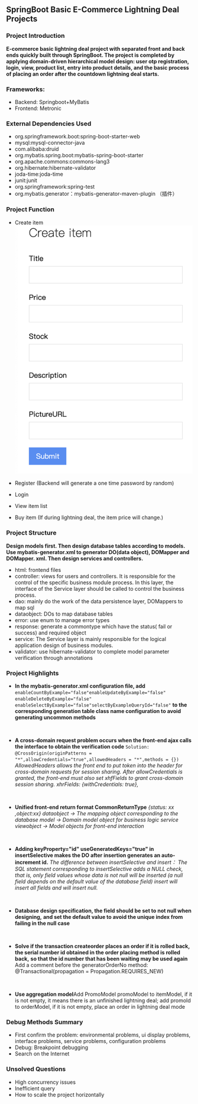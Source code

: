 ## SpringBoot Basic E-Commerce Lightning Deal Projects
### Project Introduction 

**E-commerce basic lightning deal project with separated front and back ends quickly built through SpringBoot. 
The project is completed by applying domain-driven hierarchical model design: user otp registration, login, view, product list, entry into product details, and the basic process of placing an order after the countdown lightning deal starts.**

### Frameworks: 
* Backend: Springboot+MyBatis  
* Frontend: Metronic 

### External Dependencies Used

* org.springframework.boot:spring-boot-starter-web
* mysql:mysql-connector-java
* com.alibaba:druid
* org.mybatis.spring.boot:mybatis-spring-boot-starter
* org.apache.commons:commons-lang3
* org.hibernate:hibernate-validator
* joda-time:joda-time
* junit:junit
* org.springframework:spring-test
* org.mybatis.generator：mybatis-generator-maven-plugin （插件）


### Project Function

* Create item
![image](https://github.com/JiaxinSong/Springboot_Lightning_Deal_Project/blob/main/img/createitem.png?imageMogr2/auto-orient/strip%7CimageView2/2/w/1240)
* Register (Backend will generate a one time password by random)

* Login

* View item list

* Buy item (If during lightning deal, the item price will change.)


### Project Structure
 **Design models first. Then design database tables according to models. Use mybatis-generator.xml to generator DO(data object), DOMapper and DOMapper. xml. Then design services and controllers.**

* html: frontend files 
* controller: views for  users and controllers. It is responsible for the control of the specific business module process. In this layer, the interface of the Service layer should be called to control the business process. 
* dao: mainly do the work of the data persistence layer, DOMappers to map sql 
* dataobject: DOs to map database tables
* error: use enum to manage error types
* response: generate a commontype which have the status( fail or success) and  required object
* service: The Service layer is mainly responsible for the logical application design of business modules.
* validator: use hibernate-validator to complete model parameter verification through annotations


### Project Highlights
* **In the mybatis-generator.xml configuration file, add**
`enableCountByExample="false"enableUpdateByExample="false" enableDeleteByExample="false" enableSelectByExample="false"selectByExampleQueryId="false"`
**to the corresponding generation table class name configuration to avoid generating uncommon methods**

&nbsp;
 * **A cross-domain request problem occurs when the front-end ajax calls the interface to obtain the verification code**
`Solution: @CrossOrigin(originPatterns = "*",allowCredentials="true",allowedHeaders = "*",methods = {})`
*AllowedHeaders allows the front end to put token into the header for cross-domain requests for session sharing.
After allowCredentials is granted, the front-end must also set xhfFields to grant cross-domain session sharing.
xhrFields: {withCredentials: true},*

&nbsp;
* **Unified front-end return format CommonReturnType**
*{status: xx ,object:xx}*
*dataobject -> The mapping object corresponding to the database
model -> Domain model object for business logic service
viewobject -> Model objects for front-end interaction*

&nbsp;
* **Adding keyProperty="id" useGeneratedKeys="true" in insertSelective makes the DO after insertion generates an auto-increment id.**
*The difference between insertSelective and insert：
The SQL statement corresponding to insertSelective adds a NULL check, that is, only field values ​​whose data is not null will be inserted (a null field depends on the default value of the database field) insert will insert all fields and will insert null.*

&nbsp;

* **Database design specification, the field should be set to not null when designing,**
**and set the default value to avoid the unique index from failing in the null case**

&nbsp;

* **Solve if the transaction createorder places an order if it is rolled back,**
**the serial number id obtained in the order placing method is rolled back,**
**so that the id number that has been waiting may be used again**
Add a comment before the generatorOrderNo method:
@Transactional(propagation = Propagation.REQUIRES_NEW)

&nbsp;

* **Use aggregation model**Add PromoModel promoModel to itemModel, if it is not empty, it means there is an unfinished lightning deal; add promoId to orderModel, if it is not empty, place an order in lightning deal mode 

### Debug Methods Summary
* First confirm the problem: environmental problems, ui display problems, interface problems, service problems, configuration problems
* Debug: Breakpoint debugging
* Search on the Internet


### Unsolved Questions
* High concurrency issues
* Inefficient query
* How to scale the project horizontally


















